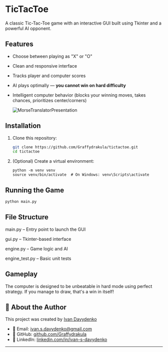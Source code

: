 # TicTacToe

A classic Tic-Tac-Toe game with an interactive GUI built using Tkinter and a powerful AI opponent.

## Features

- Choose between playing as "X" or "O"
- Clean and responsive interface
- Tracks player and computer scores
- AI plays optimally — **you cannot win on hard difficulty**
- Intelligent computer behavior (blocks your winning moves, takes chances, prioritizes center/corners)

  ![MorseTranslatorPresentation](https://github.com/user-attachments/assets/d022a2cf-994b-4377-8c86-570663f264d3)


## Installation

1. Clone this repository:
   ```bash
   git clone https://github.com/Graffydrakula/tictactoe.git
   cd tictactoe
   ```
2. (Optional) Create a virtual environment:
    ```
    python -m venv venv
    source venv/bin/activate  # On Windows: venv\Scripts\activate
   ```
   
## Running the Game
   ```bash
   python main.py
   ```
## File Structure

main.py – Entry point to launch the GUI

gui.py – Tkinter-based interface

engine.py – Game logic and AI

engine_test.py – Basic unit tests

## Gameplay
The computer is designed to be unbeatable in hard mode using perfect strategy. If you manage to draw, that's a win in itself!

## 🙋 About the Author

This project was created by [Ivan Davydenko](https://www.linkedin.com/in/ivan-s-davydenko/)

- 📧 Email: ivan.s.davydenko@gmail.com  
- 🐙 GitHub: [github.com/Graffydrakula](https://github.com/Graffydrakula)  
- 💼 LinkedIn: [linkedin.com/in/ivan-s-davydenko](https://www.linkedin.com/in/ivan-s-davydenko/)

---
